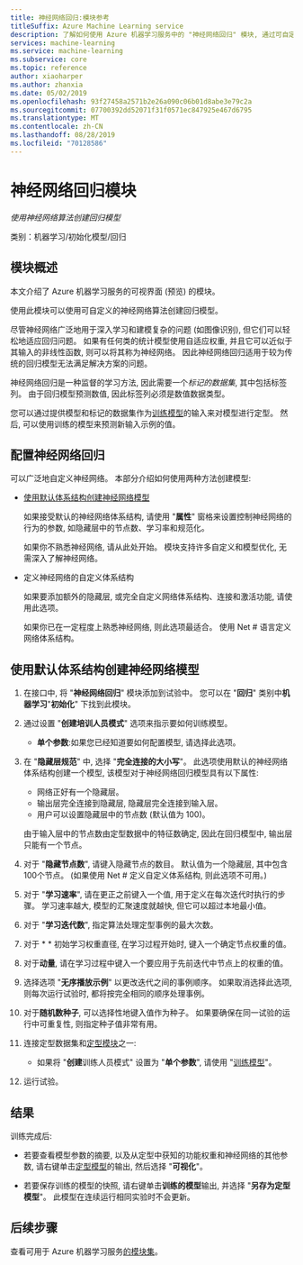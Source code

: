 ```yaml
---
title: 神经网络回归:模块参考
titleSuffix: Azure Machine Learning service
description: 了解如何使用 Azure 机器学习服务中的 "神经网络回归" 模块, 通过可自定义的神经网络算法创建回归模型。
services: machine-learning
ms.service: machine-learning
ms.subservice: core
ms.topic: reference
author: xiaoharper
ms.author: zhanxia
ms.date: 05/02/2019
ms.openlocfilehash: 93f27458a2571b2e26a090c06b01d8abe3e79c2a
ms.sourcegitcommit: 07700392dd52071f31f0571ec847925e467d6795
ms.translationtype: MT
ms.contentlocale: zh-CN
ms.lasthandoff: 08/28/2019
ms.locfileid: "70128586"
---
```

# <a name="neural-network-regression-module"></a>神经网络回归模块

*使用神经网络算法创建回归模型*  
  
 类别：机器学习/初始化模型/回归
  
## <a name="module-overview"></a>模块概述  

本文介绍了 Azure 机器学习服务的可视界面 (预览) 的模块。

使用此模块可以使用可自定义的神经网络算法创建回归模型。
  
 尽管神经网络广泛地用于深入学习和建模复杂的问题 (如图像识别), 但它们可以轻松地适应回归问题。 如果有任何类的统计模型使用自适应权重, 并且它可以近似于其输入的非线性函数, 则可以将其称为神经网络。 因此神经网络回归适用于较为传统的回归模型无法满足解决方案的问题。
  
 神经网络回归是一种监督的学习方法, 因此需要一个*标记的数据集*, 其中包括标签列。 由于回归模型预测数值, 因此标签列必须是数值数据类型。  
  
 您可以通过提供模型和标记的数据集作为[训练模型](./train-model.md)的输入来对模型进行定型。 然后, 可以使用训练的模型来预测新输入示例的值。  
  
## <a name="configure-neural-network-regression"></a>配置神经网络回归 

可以广泛地自定义神经网络。 本部分介绍如何使用两种方法创建模型:
  
+ [使用默认体系结构创建神经网络模型](#bkmk_DefaultArchitecture)  
  
    如果接受默认的神经网络体系结构, 请使用 "**属性**" 窗格来设置控制神经网络的行为的参数, 如隐藏层中的节点数、学习率和规范化。

    如果你不熟悉神经网络, 请从此处开始。 模块支持许多自定义和模型优化, 无需深入了解神经网络。 

+ 定义神经网络的自定义体系结构 

    如果要添加额外的隐藏层, 或完全自定义网络体系结构、连接和激活功能, 请使用此选项。
    
    如果你已在一定程度上熟悉神经网络, 则此选项最适合。 使用 Net # 语言定义网络体系结构。  

##  <a name="bkmk_DefaultArchitecture"></a>使用默认体系结构创建神经网络模型
  
1.  在接口中, 将 "**神经网络回归**" 模块添加到试验中。 您可以在 "**回归**" 类别中**机器学习**"**初始化**" 下找到此模块。 
  
2. 通过设置 "**创建培训人员模式**" 选项来指示要如何训练模型。  
  
    -   **单个参数**:如果您已经知道要如何配置模型, 请选择此选项。  

3.  在 "**隐藏层规范**" 中, 选择 "**完全连接的大小写**"。 此选项使用默认的神经网络体系结构创建一个模型, 该模型对于神经网络回归模型具有以下属性:  
  
    + 网络正好有一个隐藏层。
    + 输出层完全连接到隐藏层, 隐藏层完全连接到输入层。
    + 用户可以设置隐藏层中的节点数 (默认值为 100)。  
  
    由于输入层中的节点数由定型数据中的特征数确定, 因此在回归模型中, 输出层只能有一个节点。  
  
4. 对于 "**隐藏节点数**", 请键入隐藏节点的数目。 默认值为一个隐藏层, 其中包含100个节点。 (如果使用 Net # 定义自定义体系结构, 则此选项不可用。)
  
5.  对于 "**学习速率**", 请在更正之前键入一个值, 用于定义在每次迭代时执行的步骤。 学习速率越大, 模型的汇聚速度就越快, 但它可以超过本地最小值。

6.  对于 "**学习迭代数**", 指定算法处理定型事例的最大次数。

7.  对于 * * 初始学习权重直径, 在学习过程开始时, 键入一个确定节点权重的值。

8.  对于**动量**, 请在学习过程中键入一个要应用于先前迭代中节点上的权重的值。

10. 选择选项 "**无序播放示例**" 以更改迭代之间的事例顺序。 如果取消选择此选项, 则每次运行试验时, 都将按完全相同的顺序处理事例。
  
11. 对于**随机数种子**, 可以选择性地键入值作为种子。 如果要确保在同一试验的运行中可重复性, 则指定种子值非常有用。
  
13. 连接定型数据集和[定型模块](module-reference.md)之一: 
  
    -   如果将 "**创建**训练人员模式" 设置为 "**单个参数**", 请使用 "[训练模型](./train-model.md)"。  
  
   
14. 运行试验。  

## <a name="results"></a>结果

训练完成后:

+ 若要查看模型参数的摘要, 以及从定型中获知的功能权重和神经网络的其他参数, 请右键单击[定型模型](./train-model.md)的输出, 然后选择 "**可视化**"。  

+ 若要保存训练的模型的快照, 请右键单击**训练的模型**输出, 并选择 "**另存为定型模型**"。 此模型在连续运行相同实验时不会更新。


## <a name="next-steps"></a>后续步骤

查看可用于 Azure 机器学习服务[的模块集](module-reference.md)。 